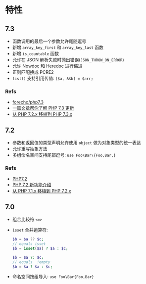 # 特性

## 7.3
* 函数调用的最后一个参数允许尾随逗号
* 新增 `array_key_first` 和 `array_key_last` 函数
* 新增 `is_countable` 函数
* 允许在 JSON 解析失败时抛出错误(`JSON_THROW_ON_ERROR`)
* 允许 Nowdoc 和 Heredoc 进行缩进
* 正则匹配换成 PCRE2
* `list()` 支持引用传值: `[$a, &$b] = $arr;`

### Refs
* [forecho/php7.3](https://github.com/forecho/php7.3)
* [一篇文章帮你了解 PHP 7.3 更新](https://laravel-china.org/topics/21549)
* [从 PHP 7.2.x 移植到 PHP 7.3.x](http://php.net/manual/zh/migration73.php)

## 7.2
* 参数和返回值的类型声明允许使用 `object` 做为对象类型的统一表达
* 允许重写抽象方法
* 多组命名空间支持尾部逗号: `use Foo\Bar\{Foo,Bar,}`

### Refs
* [PHP7.2](http://www.webzhishi.com/php/php72-new-func.html)
* [PHP 7.2 新功能介绍](https://laravel-china.org/topics/9814/introduction-of-new-functions-of-php-72)
* [从 PHP 7.1.x 移植到 PHP 7.2.x](http://php.net/manual/zh/migration72.php)

## 7.0
* 组合比较符 `<=>`
* `isset` 合并运算符:

    ```php
    $b = $a ?? $c;
    // equals isset
    $b = isset($a) ? $a : $c;
    
    $b = $a ?: $c;
    // equals  !empty
    $b = $a ? $a : $c;
    ```

* 命名空间按组导入: `use Foo\Bar{Foo,Bar}`